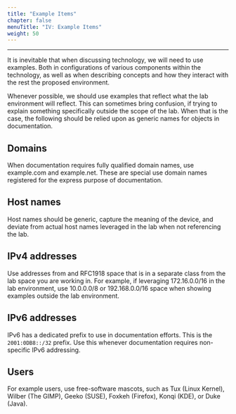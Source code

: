 ```yaml
---
title: "Example Items"
chapter: false
menuTitle: "IV: Example Items"
weight: 50
---
```

---
It is inevitable that when discussing technology, we will need to use examples. Both in configurations of various components within the technology, as well as when describing concepts and how they interact with the rest the proposed environment.

Whenever possible, we should use examples that reflect what the lab environment will reflect. This can sometimes bring confusion, if trying to explain something specifically outside the scope of the lab. When that is the case, the following should be relied upon as generic names for objects in documentation.

## Domains

When documentation requires fully qualified domain names, use example.com and example.net. These are special use domain names registered for the express purpose of documentation.

## Host names

Host names should be generic, capture the meaning of the device, and deviate from actual host names leveraged in the lab when not referencing the lab.

## IPv4 addresses

Use addresses from and RFC1918 space that is in a separate class from the lab space you are working in. For example, if leveraging 172.16.0.0/16 in the lab environment, use 10.0.0.0/8 or 192.168.0.0/16 space when showing examples outside the lab environment.

## IPv6 addresses

IPv6 has a dedicated prefix to use in documentation efforts. This is the `2001:0DB8::/32` prefix. Use this whenever documentation requires non-specific IPv6 addressing.

## Users

For example users, use free-software mascots, such as Tux (Linux Kernel), Wilber (The GIMP), Geeko (SUSE), Foxkeh (Firefox), Konqi (KDE), or Duke (Java).
